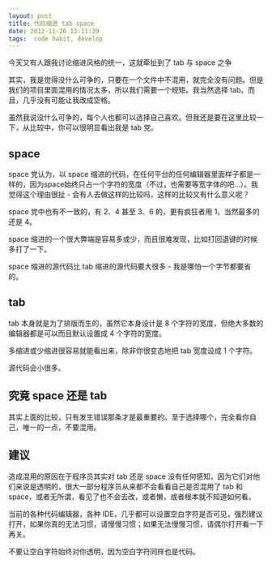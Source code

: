 ```yaml
---
layout: post
title: 代码缩进 tab space
date: 2012-11-26 12:11:39
tags:  code habit, develop
---
```


今天又有人跟我讨论缩进风格的统一，这就牵扯到了 tab 与 space 之争

其实，我是觉得没什么可争的，只要在一个文件中不混用，就完全没有问题。但是我们的项目里面混用的情况太多，所以我们需要一个规矩。我当然选择 tab。而且，几乎没有可能让我改成空格。

虽然我说没什么可争的，每个人也都可以选择自己喜欢。但我还是要在这里比较一下，从比较中，你可以很明显看出我是 tab 党。

## space

space 党认为，以 space 缩进的代码，在任何平台的任何编辑器里面样子都是一样的，因为space始终只占一个字符的宽度（不过，也需要等宽字体的吧...）。我觉得这个理由很扯 - 会有人去做这样的比较吗，这样的比较又有什么意义呢？

space 党中也有不一致的，有 2、4 甚至 3、6 的，更有疯狂者用 1，当然最多的还是 4。

space 缩进的一个很大弊端是容易多或少，而且很难发现，比如打回退键的时候多打了一下。

space 缩进的源代码比 tab 缩进的源代码要大很多 - 我是哪怕一个字节都要省的。

## tab

tab 本身就是为了排版而生的，虽然它本身设计是 8 个字符的宽度，但绝大多数的编辑器都是可以而且默认设置成 4 个字符的宽度。

多缩进或少缩进很容易就能看出来，除非你很变态地把 tab 宽度设成 1 个字符。

源代码会小很多。

## 究竟 space 还是 tab

其实上面的比较，只有发生错误那条才是最重要的。至于选择哪个，完全看你自己，唯一的一点，不要混用。

## 建议

造成混用的原因在于程序员其实对 tab 还是 space 没有任何感知，因为它们对他们来说是透明的，很大一部分程序员从来都不会看看自己是否混用了 tab 和 space，或者无所谓，看见了也不会去改，或者懒，或者根本就不知道如何看。

当前的各种代码编辑器，各种 IDE，几乎都可以设置空白字符是否可见，强烈建议打开，如果你真的无法习惯，请慢慢习惯；如果无法慢慢习惯，请偶尔打开看一下再关。

不要让空白字符始终对你透明，因为空白字符同样也是代码。